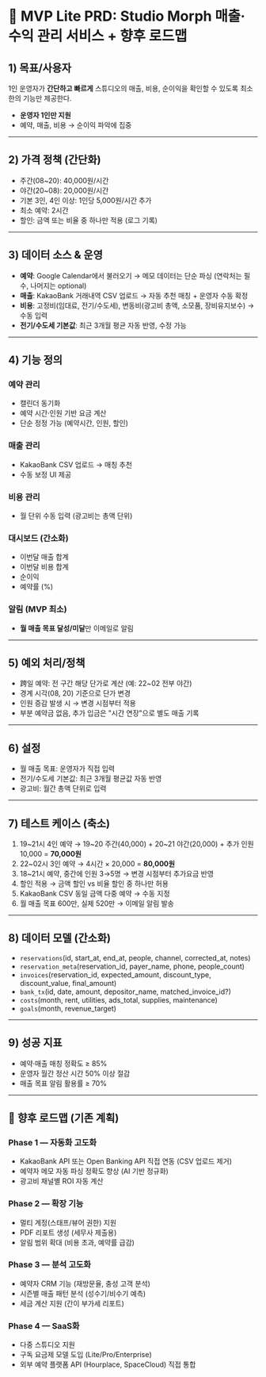 # 📄 MVP Lite PRD: Studio Morph 매출·수익 관리 서비스 + 향후 로드맵

## 1) 목표/사용자

1인 운영자가 **간단하고 빠르게** 스튜디오의 매출, 비용, 순이익을 확인할 수 있도록 최소한의 기능만 제공한다.

* **운영자 1인만 지원**
* 예약, 매출, 비용 → 순이익 파악에 집중

---

## 2) 가격 정책 (간단화)

* 주간(08~20): 40,000원/시간
* 야간(20~08): 20,000원/시간
* 기본 3인, 4인 이상: 1인당 5,000원/시간 추가
* 최소 예약: 2시간
* 할인: 금액 또는 비율 중 하나만 적용 (로그 기록)

---

## 3) 데이터 소스 & 운영

* **예약**: Google Calendar에서 불러오기 → 메모 데이터는 단순 파싱 (연락처는 필수, 나머지는 optional)
* **매출**: KakaoBank 거래내역 CSV 업로드 → 자동 추천 매칭 + 운영자 수동 확정
* **비용**: 고정비(임대료, 전기/수도세), 변동비(광고비 총액, 소모품, 장비유지보수) → 수동 입력
* **전기/수도세 기본값**: 최근 3개월 평균 자동 반영, 수정 가능

---

## 4) 기능 정의

### 예약 관리

* 캘린더 동기화
* 예약 시간·인원 기반 요금 계산
* 단순 정정 가능 (예약시간, 인원, 할인)

### 매출 관리

* KakaoBank CSV 업로드 → 매칭 추천
* 수동 보정 UI 제공

### 비용 관리

* 월 단위 수동 입력 (광고비는 총액 단위)

### 대시보드 (간소화)

* 이번달 매출 합계
* 이번달 비용 합계
* 순이익
* 예약률 (%)

### 알림 (MVP 최소)

* **월 매출 목표 달성/미달**만 이메일로 알림

---

## 5) 예외 처리/정책

* 跨일 예약: 전 구간 해당 단가로 계산 (예: 22~02 전부 야간)
* 경계 시각(08, 20) 기준으로 단가 변경
* 인원 증감 발생 시 → 변경 시점부터 적용
* 부분 예약금 없음, 추가 입금은 "시간 연장"으로 별도 매출 기록

---

## 6) 설정

* 월 매출 목표: 운영자가 직접 입력
* 전기/수도세 기본값: 최근 3개월 평균값 자동 반영
* 광고비: 월간 총액 단위로 입력

---

## 7) 테스트 케이스 (축소)

1. 19~21시 4인 예약 → 19~20 주간(40,000) + 20~21 야간(20,000) + 추가 인원 10,000 = **70,000원**
2. 22~02시 3인 예약 → 4시간 × 20,000 = **80,000원**
3. 18~21시 예약, 중간에 인원 3→5명 → 변경 시점부터 추가요금 반영
4. 할인 적용 → 금액 할인 vs 비율 할인 중 하나만 허용
5. KakaoBank CSV 동일 금액 다중 예약 → 수동 지정
6. 월 매출 목표 600만, 실제 520만 → 이메일 알림 발송

---

## 8) 데이터 모델 (간소화)

* `reservations`(id, start_at, end_at, people, channel, corrected_at, notes)
* `reservation_meta`(reservation_id, payer_name, phone, people_count)
* `invoices`(reservation_id, expected_amount, discount_type, discount_value, final_amount)
* `bank_tx`(id, date, amount, depositor_name, matched_invoice_id?)
* `costs`(month, rent, utilities, ads_total, supplies, maintenance)
* `goals`(month, revenue_target)

---

## 9) 성공 지표

* 예약·매출 매칭 정확도 ≥ 85%
* 운영자 월간 정산 시간 50% 이상 절감
* 매출 목표 알림 활용률 ≥ 70%

---

## 🔮 향후 로드맵 (기존 계획)

### Phase 1 — 자동화 고도화

* KakaoBank API 또는 Open Banking API 직접 연동 (CSV 업로드 제거)
* 예약자 메모 자동 파싱 정확도 향상 (AI 기반 정규화)
* 광고비 채널별 ROI 자동 계산

### Phase 2 — 확장 기능

* 멀티 계정(스태프/뷰어 권한) 지원
* PDF 리포트 생성 (세무사 제출용)
* 알림 범위 확대 (비용 초과, 예약률 급감)

### Phase 3 — 분석 고도화

* 예약자 CRM 기능 (재방문율, 충성 고객 분석)
* 시즌별 매출 패턴 분석 (성수기/비수기 예측)
* 세금 계산 지원 (간이 부가세 리포트)

### Phase 4 — SaaS화

* 다중 스튜디오 지원
* 구독 요금제 모델 도입 (Lite/Pro/Enterprise)
* 외부 예약 플랫폼 API (Hourplace, SpaceCloud) 직접 통합
